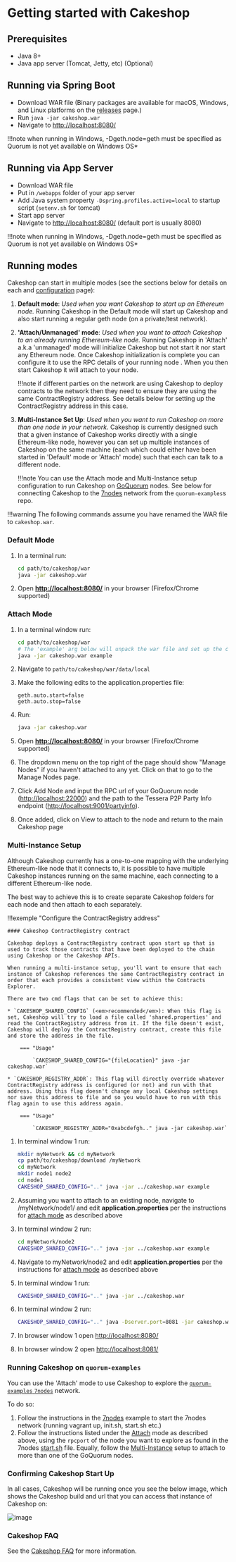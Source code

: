 # Getting started with Cakeshop

## Prerequisites

* Java 8+
* Java app server (Tomcat, Jetty, etc) (Optional)

## Running via Spring Boot

* Download WAR file (Binary packages are available for macOS, Windows, and Linux platforms on the [releases](https://github.com/ConsenSys/cakeshop/releases) page.)
* Run `java -jar cakeshop.war`
* Navigate to [http://localhost:8080/](http://localhost:8080/)

!!!note
    when running in Windows, -Dgeth.node=geth must be specified as Quorum is not yet available on Windows OS*

## Running via App Server

* Download WAR file
* Put in `/webapps` folder of your app server
* Add Java system property `-Dspring.profiles.active=local` to startup script (`setenv.sh` for tomcat)
* Start app server
* Navigate to [http://localhost:8080/](http://localhost:8080/) (default port is usually 8080)

!!!note
    when running in Windows, -Dgeth.node=geth must be specified as Quorum is not yet available on Windows OS*

## Running modes

Cakeshop can start in multiple modes (see the sections below for details on each and [configuration](https://github.com/ConsenSys/cakeshop/blob/master/docs/configuration.md#geth) page):

1. **Default mode**: _Used when you want Cakeshop to start up an Ethereum node._
    Running Cakeshop in the Default mode will start up Cakeshop and also start running a regular geth node (on a private/test network).

1. **'Attach/Unmanaged' mode**: _Used when you want to attach Cakeshop to an already running Ethereum-like node._
    Running Cakeshop in 'Attach' a.k.a 'unmanaged' mode will initialize Cakeshop but not start it nor start any Ethereum node. Once Cakeshop initialization is complete you can configure it to use the RPC details of your running node . When you then start Cakeshop it will attach to your node.

    !!!note
        if different parties on the network are using Cakeshop to deploy contracts to the network then they need to ensure they are using the same ContractRegistry address. See details below for setting up the ContractRegistry address in this case.

1. **Multi-Instance Set Up**: _Used when you want to run Cakeshop on more than one node in your network._
    Cakeshop is currently designed such that a given instance of Cakeshop works directly with a single Ethereum-like node, however you can set up multiple instances of Cakeshop on the same machine (each which could either have been started in 'Default' mode or 'Attach' mode) such that each can talk to a different node.

    !!!note
        You can use the Attach mode and Multi-Instance setup configuration to run Cakeshop on [GoQuorum](https://github.com/ConsenSys/quorum) nodes. See below for connecting Cakeshop to the [7nodes](https://github.com/ConsenSys/quorum-examples/tree/master/examples/7nodes) network from the `quorum-examples`s repo.

!!!warning
    The following commands assume you have renamed the WAR file to `cakeshop.war`.

### Default Mode

1. In a terminal run:

    ```bash
    cd path/to/cakeshop/war
    java -jar cakeshop.war
    ```

1. Open **<http://localhost:8080/>** in your browser (Firefox/Chrome supported)

### Attach Mode

1. In a terminal window run:

    ```bash
    cd path/to/cakeshop/war
    # The 'example' arg below will unpack the war file and set up the cakeshop data folders but will not actually start a node
    java -jar cakeshop.war example
    ```

1. Navigate to `path/to/cakeshop/war/data/local`

1. Make the following edits to the application.properties file:

    ```properties
    geth.auto.start=false
    geth.auto.stop=false
    ```

1. Run:

    ```bash
    java -jar cakeshop.war
    ```

1. Open **<http://localhost:8080/>** in your browser (Firefox/Chrome supported)

1. The dropdown menu on the top right of the page should show "Manage Nodes" if you haven't attached to any yet. Click on that to go to the Manage Nodes page.

1. Click Add Node and input the RPC url of your GoQuorum node (<http://localhost:22000>) and the path to the Tessera P2P Party Info endpoint (<http://localhost:9001/partyinfo>).

1. Once added, click on View to attach to the node and return to the main Cakeshop page

### Multi-Instance Setup

Although Cakeshop currently has a one-to-one mapping with the underlying Ethereum-like node that it connects to, it is possible to have multiple Cakeshop instances running on the same machine, each connecting to a different Ethereum-like node.

The best way to achieve this is to create separate Cakeshop folders for each node and then attach to each separately.

!!!exemple "Configure the ContractRegistry address"

    #### Cakeshop ContractRegistry contract

    Cakeshop deploys a ContractRegistry contract upon start up that is used to track those contracts that have been deployed to the chain using Cakeshop or the Cakeshop APIs.

    When running a multi-instance setup, you'll want to ensure that each instance of Cakeshop references the same ContractRegistry contract in order that each provides a consistent view within the Contracts Explorer.

    There are two cmd flags that can be set to achieve this:

    * `CAKESHOP_SHARED_CONFIG` (<em>recommended</em>): When this flag is set, Cakeshop will try to load a file called 'shared.properties' and read the ContractRegistry address from it. If the file doesn't exist, Cakeshop will deploy the ContractRegistry contract, create this file and store the address in the file.

        === "Usage"

            `CAKESHOP_SHARED_CONFIG="{fileLocation}" java -jar cakeshop.war`

    * `CAKESHOP_REGISTRY_ADDR`: This flag will directly override whatever ContractRegistry address is configured (or not) and run with that address. Using this flag doesn't change any local Cakeshop settings nor save this address to file and so you would have to run with this flag again to use this address again.

        === "Usage"

            `CAKESHOP_REGISTRY_ADDR="0xabcdefgh.." java -jar cakeshop.war`

1. In terminal window 1 run:

    ```bash
    mkdir myNetwork && cd myNetwork
    cp path/to/cakeshop/download /myNetwork
    cd myNetwork
    mkdir node1 node2
    cd node1
    CAKESHOP_SHARED_CONFIG=".." java -jar ../cakeshop.war example
    ```

1. Assuming you want to attach to an existing node, navigate to /myNetwork/node1/ and edit **application.properties** per the instructions for [attach mode](#attach-mode) as described above

1. In terminal window 2 run:

    ```bash
    cd myNetwork/node2
    CAKESHOP_SHARED_CONFIG=".." java -jar ../cakeshop.war example
    ```

1. Navigate to myNetwork/node2 and edit **application.properties** per the instructions for [attach mode](#attach-mode) as described above
1. In terminal window 1 run:

    ```bash
    CAKESHOP_SHARED_CONFIG=".." java -jar ../cakeshop.war
    ```

1. In terminal window 2 run:

    ```bash
    CAKESHOP_SHARED_CONFIG=".." java -Dserver.port=8081 -jar cakeshop.war # Cakeshop will now be available on localhost:8081
    ```

1. In browser window 1 open <http://localhost:8080/>

1. In browser window 2 open <http://localhost:8081/>

### Running Cakeshop on `quorum-examples`

You can use the 'Attach' mode to use Cakeshop to explore the [`quorum-examples` `7nodes`](https://github.com/ConsenSys/quorum-examples/tree/master/examples/7nodes) network.

To do so:

1. Follow the instructions in the [7nodes](https://github.com/ConsenSys/quorum-examples/tree/master/examples/7nodes) example to start the 7nodes network (running vagrant up, init.sh, start.sh etc.)
1. Follow the instructions listed under the [Attach](#attach-mode) mode as described above, using the `rpcport` of the node you want to explore as found in the 7nodes [start.sh](https://github.com/ConsenSys/quorum-examples/blob/master/examples/7nodes/start.sh) file. Equally, follow the [Multi-Instance](#multi-instance-setup) setup to attach to more than one of the GoQuorum nodes.

### Confirming Cakeshop Start Up

In all cases, Cakeshop will be running once you see the below image, which shows the Cakeshop build and url that you can access that instance of Cakeshop on:

![image](https://raw.githubusercontent.com/jpmorganchase/cakeshop-docs/master/images/happylion.png)

### Cakeshop FAQ

See the [Cakeshop FAQ](../../Reference/CakeshopFAQ.md) for more information.

